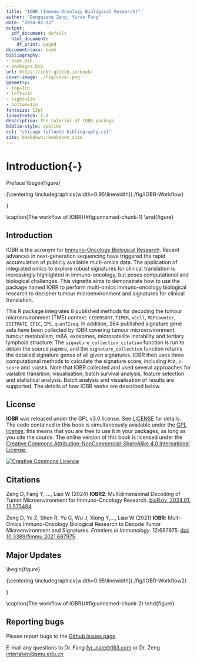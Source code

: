 ```yaml
--- 
title: "IOBR (Immuno-Oncology Biological Research)"
author: "Dongqiang Zeng, Yiran Fang"
date: "2024-02-23"
output:
  pdf_document: default
  html_document:
    df_print: paged
documentclass: book
bibliography:
- book.bib
- packages.bib
url: https://iobr.github.io/book/
cover-image: ./fig/cover.png
geometry:
- top=1in
- left=1in
- right=1in
- bottom=1in
fontsize: 12pt
linestretch: 1.2
description: The tutorial of IOBR package
biblio-style: apalike
csl: "chicago-fullnote-bibliography.csl"
site: bookdown::bookdown_site
---
```

# **Introduction**{-}
Preface
\begin{figure}

{\centering \includegraphics[width=0.95\linewidth]{./fig/IOBR-Workflow} 

}

\caption{The workflow of IOBR}(\#fig:unnamed-chunk-1)
\end{figure}

##  Introduction

IOBR is the acronym for [Immuno-Oncology Biological Research](https://github.com/IOBR/IOBR).
Recent advances in next-generation sequencing have triggered the rapid accumulation of publicly available multi-omics data. The application of integrated omics to explore robust signatures for clinical translation is increasingly highlighted in immuno-oncology, but poses computational and biological challenges. This vignette aims to demonstrate how to use the package named IOBR to perform multi-omics immuno-oncology biological research to decipher tumour microenvironment and signatures for clinical translation.

This R package integrates 8 published methods for decoding the tumour microenvironment (TME) context: `CIBERSORT`, `TIMER`, `xCell`, `MCPcounter`, `ESITMATE`, `EPIC`, `IPS`, `quanTIseq`. In addition, 264 published signature gene sets have been collected by IOBR covering tumour microenvironment, tumour metabolism, m6A, exosomes, microsatellite instability and tertiary lymphoid structure. The `signature_collection_citation` function is run to obtain the source papers, and the `signature_collection` function returns the detailed signature genes of all given signatures. IOBR then uses three computational methods to calculate the signature score, including `PCA`, `z-score` and `ssGSEA`. Note that IOBR collected and used several approaches for variable transition, visualisation, batch survival analysis, feature selection and statistical analysis. Batch analysis and visualisation of results are supported. The details of how IOBR works are described below.


##  License

**IOBR** was released under the GPL v3.0 license. See [LICENSE](https://github.com/IOBR/IOBR/blob/master/LICENSE) for details. The code contained in this book is simultaneously available under the [GPL license](https://www.gnu.org/licenses/why-not-lgpl.html); this means that you are free to use it in your packages, as long as you cite the source. The online version of this book is licensed under the [Creative Commons Attribution-NonCommercial-ShareAlike 4.0 International License.](https://creativecommons.org/licenses/by-nc-sa/4.0/)

<a rel="license" href="http://creativecommons.org/licenses/by-nc-sa/4.0/"><img alt="Creative Commons Licence" style="border-width:0" src="https://i.creativecommons.org/l/by-nc-sa/4.0/88x31.png" /></a>


##  Citations

Zeng D, Fang Y, ..., Liao W (2024) **IOBR2**: Multidimensional Decoding of Tumor Microenvironment for Immuno-Oncology Research. [bioRxiv, 2024.01. 13.575484](https://www.biorxiv.org/content/10.1101/2024.01.13.575484v2.full.pdf)

Zeng D, Ye Z, Shen R, Yu G, Wu J, Xiong Y,..., Liao W (2021) **IOBR**: Multi-Omics Immuno-Oncology Biological Research to Decode Tumor Microenvironment and Signatures. *Frontiers in Immunology*. 12:687975. [doi: 10.3389/fimmu.2021.687975](https://www.frontiersin.org/articles/10.3389/fimmu.2021.687975/full)

##  Major Updates

\begin{figure}

{\centering \includegraphics[width=0.95\linewidth]{./fig/IOBR-Workflow2} 

}

\caption{The workflow of IOBR}(\#fig:unnamed-chunk-2)
\end{figure}

##  Reporting bugs
Please report bugs to the [Github issues page](https://github.com/IOBR/IOBR/issues)

E-mail any questions to  Dr. Fang <fyr_nate@163.com> or Dr. Zeng <interlaken@smu.edu.cn>



